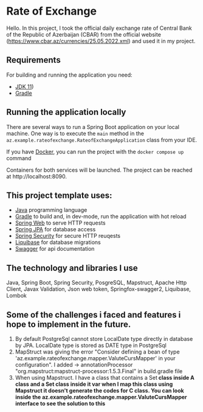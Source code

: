 # Rate of Exchange

Hello. In this project, I took the official daily exchange rate of Central Bank of the Republic of Azerbaijan (CBAR) from the official website (https://www.cbar.az/currencies/25.05.2022.xml) and used it in my project.
  
  
  ## Requirements

For building and running the application you need:

- [JDK 11](https://www.oracle.com/eg/java/technologies/javase/jdk11-archive-downloads.html))
- [Gradle ](https://gradle.org/install/)


## Running the application locally

There are several ways to run a Spring Boot application on your local machine. One way is to execute the `main` method in the `az.example.rateofexchange.RateofExchangeApplication` class from your IDE.

If you have [Docker](https://www.docker.com/), you can run the project with the `docker compose up` command

Containers for both services will be launched. The project can be reached at http://localhost:8090.


  ## This project template uses:

* [Java](https://www.oracle.com/java/technologies/) programming language
* [Gradle](https://gradle.org/) to build and, in dev-mode, run the application with hot reload
* [Spring Web](https://spring.io/guides/gs/serving-web-content/) to serve HTTP requests
* [Spring JPA](https://docs.spring.io/spring-data/jpa/docs/current/reference/html/) for database access
* [Spring Security](https://spring.io/guides/gs/securing-web/) for secure HTTP reuqests
* [Liquibase](https://www.liquibase.org/) for database migrations
* [Swagger](https://swagger.io/tools/swagger-ui/download/) for api documentation
  
## The technology and libraries I use
Java, Spring Boot, Spring Security, PosgreSQL, Mapstruct, Apache Http Client, Javax Validation, Json web token, Springfox-swagger2, Liquibase, Lombok
 
## Some of the challenges i faced and features i hope to implement in the future.
1. By default PostgreSql cannot store LocalDate type directly in database by JPA. LocalDate type is stored as DATE type in PostgreSql
2. MapStruct was giving the error "Consider defining a bean of type 'az.example.rateofexchange.mapper.ValuteCursMapper' in your configuration".
I added  -> annotationProcessor "org.mapstruct:mapstruct-processor:1.5.3.Final" in build.gradle file
3. When using Mapstruct. I have a class that contains a Set<B> class inside A class and a Set<C> class inside it
var when I map this class using Mapstruct it doesn't generate the codes for C class. You can look inside the az.example.rateofexchange.mapper.ValuteCursMapper interface to see the solution to this
  
